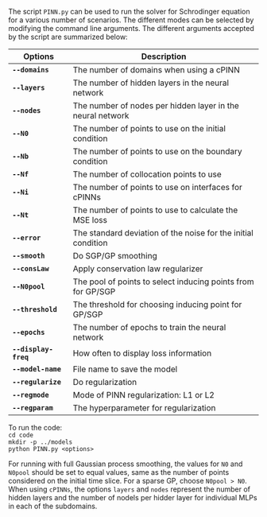 The script `PINN.py` can be used to run the solver for Schrodinger equation for a various number of scenarios. The different modes can be selected by modifying the command line arguments. The different arguments accepted by the script are summarized below:

| Options | Description|
|---|---|
|**`--domains`**|      The number of domains when using a cPINN|
|**`--layers`** |      The number of hidden layers in the neural network|
|**`--nodes`**  |      The number of nodes per hidden layer in the neural network|
|**`--N0`**     |      The number of points to use on the initial condition|
|**`--Nb`**     |      The number of points to use on the boundary condition|
|**`--Nf`**     |      The number of collocation points to use|
|**`--Ni`**     |      The number of points to use on interfaces for cPINNs|
|**`--Nt`**     |      The number of points to use to calculate the MSE loss|
|**`--error`**  |      The standard deviation of the noise for the initial condition|
|**`--smooth`** |      Do SGP/GP smoothing|
|**`--consLaw`**|      Apply conservation law regularizer|
|**`--N0pool`** |      The pool of points to select inducing points from for GP/SGP|
|**`--threshold`**|    The threshold for choosing inducing point for GP/SGP|
|**`--epochs`**|       The number of epochs to train the neural network|
|**`--display-freq`**| How often to display loss information|
|**`--model-name`**|   File name to save the model|
|**`--regularize`**| Do regularization|
|**`--regmode`**| Mode of PINN regularization: L1 or L2| 
|**`--regparam`**| The hyperparameter for regularization|


To run the code:</br>
`cd code`</br>
`mkdir -p ../models`</br>
`python PINN.py <options>`</br>

For running with full Gaussian process smoothing, the values for `N0` and `N0pool` should be set to equal values, same as the number of points considered on the initial time slice. For a sparse GP, choose `N0pool > N0`. When using `cPINNs`, the options `layers` and `nodes` represent the number of hidden layers and the number of nodels per hidder layer for individual MLPs in each of the subdomains.

